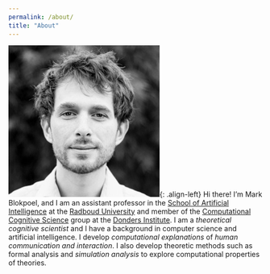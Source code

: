 ```yaml
---
permalink: /about/
title: "About"
---
```


![image-left](/assets/images/bio-mark-small.jpg){: .align-left} Hi there! I’m Mark Blokpoel, and I am an assistant professor in the [School of Artificial Intelligence](https://www.ru.nl/ai/) at the [Radboud University](https://www.ru.nl/) and member of the [Computational Cognitive Science](http://www.dcc.ru.nl/ccs/) group at the [Donders Institute](https://www.ru.nl/donders/). I am a *theoretical cognitive scientist* and I have a background in computer science and artificial intelligence. I develop *computational explanations* of *human communication and interaction*. I also develop theoretic methods such as formal analysis and *simulation analysis* to explore computational properties of theories.
